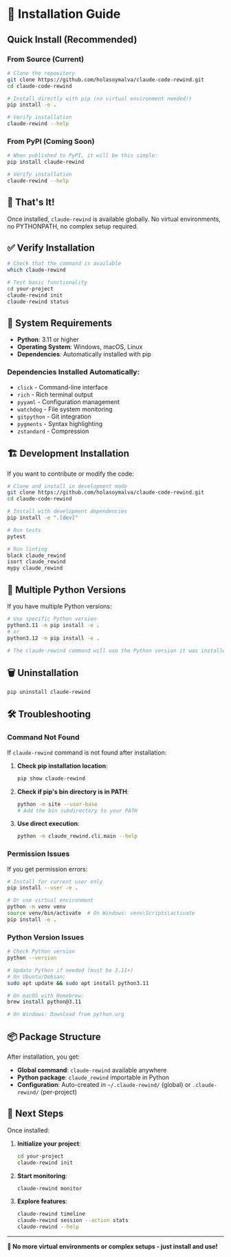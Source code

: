 # 🚀 Installation Guide

## Quick Install (Recommended)

### From Source (Current)
```bash
# Clone the repository
git clone https://github.com/holasoymalva/claude-code-rewind.git
cd claude-code-rewind

# Install directly with pip (no virtual environment needed!)
pip install -e .

# Verify installation
claude-rewind --help
```

### From PyPI (Coming Soon)
```bash
# When published to PyPI, it will be this simple:
pip install claude-rewind

# Verify installation
claude-rewind --help
```

## 🎯 That's It!

Once installed, `claude-rewind` is available globally. No virtual environments, no PYTHONPATH, no complex setup required.

## ✅ Verify Installation

```bash
# Check that the command is available
which claude-rewind

# Test basic functionality
cd your-project
claude-rewind init
claude-rewind status
```

## 🔧 System Requirements

- **Python**: 3.11 or higher
- **Operating System**: Windows, macOS, Linux
- **Dependencies**: Automatically installed with pip

### Dependencies Installed Automatically:
- `click` - Command-line interface
- `rich` - Rich terminal output
- `pyyaml` - Configuration management
- `watchdog` - File system monitoring
- `gitpython` - Git integration
- `pygments` - Syntax highlighting
- `zstandard` - Compression

## 🏗️ Development Installation

If you want to contribute or modify the code:

```bash
# Clone and install in development mode
git clone https://github.com/holasoymalva/claude-code-rewind.git
cd claude-code-rewind

# Install with development dependencies
pip install -e ".[dev]"

# Run tests
pytest

# Run linting
black claude_rewind
isort claude_rewind
mypy claude_rewind
```

## 🐍 Multiple Python Versions

If you have multiple Python versions:

```bash
# Use specific Python version
python3.11 -m pip install -e .
# or
python3.12 -m pip install -e .

# The claude-rewind command will use the Python version it was installed with
```

## 🗑️ Uninstallation

```bash
pip uninstall claude-rewind
```

## 🛠️ Troubleshooting

### Command Not Found
If `claude-rewind` command is not found after installation:

1. **Check pip installation location**:
   ```bash
   pip show claude-rewind
   ```

2. **Check if pip's bin directory is in PATH**:
   ```bash
   python -m site --user-base
   # Add the bin subdirectory to your PATH
   ```

3. **Use direct execution**:
   ```bash
   python -m claude_rewind.cli.main --help
   ```

### Permission Issues
If you get permission errors:

```bash
# Install for current user only
pip install --user -e .

# Or use virtual environment
python -m venv venv
source venv/bin/activate  # On Windows: venv\Scripts\activate
pip install -e .
```

### Python Version Issues
```bash
# Check Python version
python --version

# Update Python if needed (must be 3.11+)
# On Ubuntu/Debian:
sudo apt update && sudo apt install python3.11

# On macOS with Homebrew:
brew install python@3.11

# On Windows: Download from python.org
```

## 📦 Package Structure

After installation, you get:

- **Global command**: `claude-rewind` available anywhere
- **Python package**: `claude_rewind` importable in Python
- **Configuration**: Auto-created in `~/.claude-rewind/` (global) or `.claude-rewind/` (per-project)

## 🎉 Next Steps

Once installed:

1. **Initialize your project**:
   ```bash
   cd your-project
   claude-rewind init
   ```

2. **Start monitoring**:
   ```bash
   claude-rewind monitor
   ```

3. **Explore features**:
   ```bash
   claude-rewind timeline
   claude-rewind session --action stats
   claude-rewind --help
   ```

---

**🎯 No more virtual environments or complex setups - just install and use!**